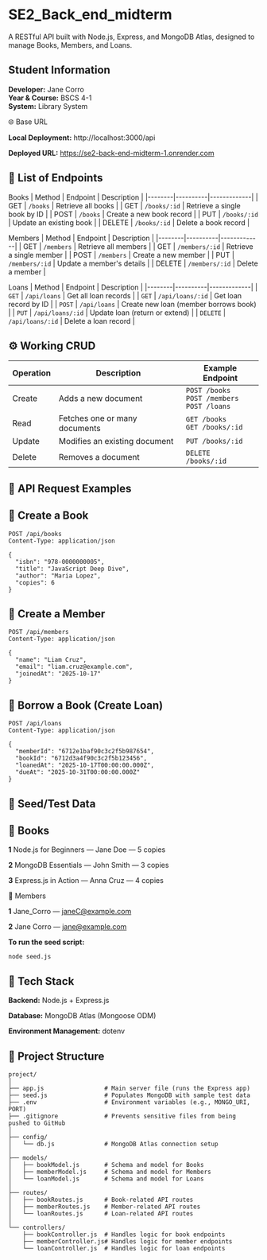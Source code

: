 # SE2_Back_end_midterm
A RESTful API built with Node.js, Express, and MongoDB Atlas, designed to manage Books, Members, and Loans.

## Student Information 
**Developer:** Jane Corro  
**Year & Course:** BSCS 4-1  
**System:** Library System

🌐 Base URL

**Local Deployment:** http://localhost:3000/api

**Deployed URL:** https://se2-back-end-midterm-1.onrender.com
## 🔗 List of Endpoints

Books
| Method | Endpoint | Description |
|--------|----------|-------------|
| GET | `/books` | Retrieve all books |
| GET | `/books/:id` | Retrieve a single book by ID |
| POST | `/books` | Create a new book record |
| PUT | `/books/:id` | Update an existing book |
| DELETE | `/books/:id` | Delete a book record |

Members
| Method | Endpoint | Description |
|--------|----------|-------------|
| GET | `/members` | Retrieve all members |
| GET | `/members/:id` | Retrieve a single member |
| POST | `/members` | Create a new member |
| PUT | `/members/:id` | Update a member's details |
| DELETE | `/members/:id` | Delete a member |

Loans
| Method | Endpoint | Description |
|--------|----------|-------------|
| `GET` | `/api/loans` | Get all loan records |
| `GET` | `/api/loans/:id` | Get loan record by ID |
| `POST` | `/api/loans` | Create new loan (member borrows book) |
| `PUT` | `/api/loans/:id` | Update loan (return or extend) |
| `DELETE` | `/api/loans/:id` | Delete a loan record |


## ⚙️ Working CRUD

| Operation | Description | Example Endpoint |
|-----------|-------------|------------------|
| Create | Adds a new document | `POST /books`<br>`POST /members`<br>`POST /loans` |
| Read | Fetches one or many documents | `GET /books`<br>`GET /books/:id` |
| Update | Modifies an existing document | `PUT /books/:id` |
| Delete | Removes a document | `DELETE /books/:id` |

## 📘 API Request Examples
## 📘 Create a Book
```
POST /api/books
Content-Type: application/json

{
  "isbn": "978-0000000005",
  "title": "JavaScript Deep Dive",
  "author": "Maria Lopez",
  "copies": 6
}
```

## 👥 Create a Member
```
POST /api/members  
Content-Type: application/json

{
  "name": "Liam Cruz",
  "email": "liam.cruz@example.com",
  "joinedAt": "2025-10-17"
}
```

## 🔗 Borrow a Book (Create Loan)
```
POST /api/loans
Content-Type: application/json

{
  "memberId": "6712e1baf90c3c2f5b987654",
  "bookId": "6712d3a4f90c3c2f5b123456",
  "loanedAt": "2025-10-17T00:00:00.000Z",
  "dueAt": "2025-10-31T00:00:00.000Z"
}
```
## 🧠 Seed/Test Data
## 📘 Books
**1** Node.js for Beginners — Jane Doe — 5 copies

**2** MongoDB Essentials — John Smith — 3 copies

**3** Express.js in Action — Anna Cruz — 4 copies

👥 Members

**1** Jane_Corro — janeC@example.com

**2** Jane Corro — jane@example.com

**To run the seed script:** 
```
node seed.js
```
## 🧰 Tech Stack
**Backend:** Node.js + Express.js

**Database:** MongoDB Atlas (Mongoose ODM)

**Environment Management:** dotenv

## 📁 Project Structure
```
project/
│
├── app.js                 # Main server file (runs the Express app)
├── seed.js                # Populates MongoDB with sample test data
├── .env                   # Environment variables (e.g., MONGO_URI, PORT)
├── .gitignore             # Prevents sensitive files from being pushed to GitHub
│
├── config/
│   └── db.js              # MongoDB Atlas connection setup
│
├── models/
│   ├── bookModel.js       # Schema and model for Books
│   ├── memberModel.js     # Schema and model for Members
│   └── loanModel.js       # Schema and model for Loans
│
├── routes/
│   ├── bookRoutes.js      # Book-related API routes
│   ├── memberRoutes.js    # Member-related API routes
│   └── loanRoutes.js      # Loan-related API routes
│
└── controllers/
    ├── bookController.js  # Handles logic for book endpoints
    ├── memberController.js# Handles logic for member endpoints
    └── loanController.js  # Handles logic for loan endpoints
```
